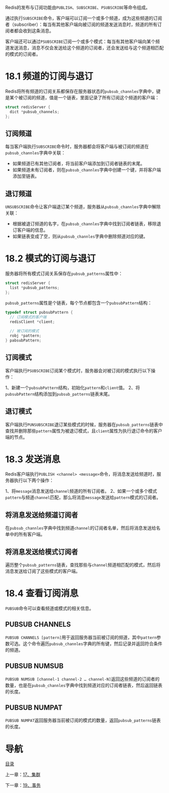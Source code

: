 Redis的发布与订阅功能由`PUBLISH`、`SUBSCRIBE`、`PSUBSCRIBE`等命令组成。

通过执行`SUBSCRIBE`命令，客户端可以订阅一个或多个频道，成为这些频道的订阅者（subscriber）：每当有其他客户端向被订阅的频道发送消息时，频道的所有订阅者都会收到这条消息。

客户端还可以通过`PSUBSCRIBE`订阅一个或多个模式：每当有其他客户端向某个频道发送消息，消息不仅会发送给这个频道的订阅者，还会发送给与这个频道相匹配的模式的订阅者。

# 18.1 频道的订阅与退订

Redis将所有频道的订阅关系都保存在服务器状态的`pubsub_channles`字典中，键是某个被订阅的频道，值是一个链表，里面记录了所有订阅这个频道的客户端：

```c
struct redisServer {
  dict *pubsub_channels;
};
```

## 订阅频道

每当客户端执行`SUBSCRIBE`命令时，服务器都会将客户端与被订阅的频道在`pubsub_channles`字典中关联：

- 如果频道已有其他订阅者，将当前客户端添加到订阅者链表的末尾。
- 如果频道未有订阅者，则在`pubsub_channles`字典中创建一个键，并将客户端添加至链表。

## 退订频道

`UNSUBSCRIBE`命令让客户端退订某个频道，服务器从`pubsub_channles`字典中解除关联：

- 根据被退订频道的名字，在`pubsub_channles`字典中找到订阅者链表，移除退订客户端的信息。
- 如果链表变成了空，则从`pubsub_channles`字典中删除频道对应的键。

# 18.2 模式的订阅与退订

服务器将所有模式订阅关系保存在`pubsub_patterns`属性中：

```c
struct redisServer {
  list *pubsub_patterns;
};
```

`pubsub_patterns`属性是个链表，每个节点都包含一个`pubsubPattern`结构：

```c
typedef struct pubsubPattern {
  // 订阅模式的客户端
  redisClient *client;
  
  // 被订阅的模式
  robj *pattern;
} pabsubPattern;
```

## 订阅模式

客户端执行`PSUBSCRIBE`订阅某个模式时，服务器会对被订阅的模式执行以下操作：

1、新建一个`pubsubPattern`结构，初始化`pattern`和`client`值。
2、将`pubsubPattern`结构添加到`pubsub_patterns`链表末尾。

## 退订模式

客户端执行`PUNSUBSCRIBE`退订某些模式的时候，服务器在`pubsub_patterns`链表中查找并删除那些`pattern`属性为被退订模式，且`client`属性为执行退订命令的客户端的节点。

# 18.3 发送消息

Redis客户端执行`PUBLISH <channel> <message>`命令，将消息发送给频道时，服务器执行以下两个操作：

1、将`message`消息发送给`channel`频道的所有订阅者。
2、如果一个或多个模式`pattern`与频道`channel`匹配，那么将消息`message`发送给`pattern`模式的订阅者。

## 将消息发送给频道订阅者

在`pubsub_channles`字典中找到频道`channel`的订阅者名单，然后将消息发送给名单中的所有客户端。

## 将消息发送给模式订阅者

遍历整个`pubsub_patterns`链表，查找那些与`channel`频道相匹配的模式，然后将消息发送给订阅了这些模式的客户端。

# 18.4 查看订阅消息

`PUBSUB`命令可以查看频道或模式的相关信息。

## PUBSUB CHANNELS

`PUBSUB CHANNELS [pattern]`用于返回服务器当前被订阅的频道，其中`pattern`参数可选。这个命令遍历`pubsub_channles`字典的所有键，然后记录并返回符合条件的频道。

## PUBSUB NUMSUB

`PUBSUB NUMSUB [channel-1 channel-2 … channel-N]`返回这些频道的订阅者的数量，也是在`pubsub_channles`字典中找到频道对应的订阅者链表，然后返回链表的长度。

## PUBSUB NUMPAT

`PUBSUB NUMPAT`返回服务器当前被订阅的模式的数量，返回`pubsub_patterns`链表的长度。

# 导航

[目录](README.md)

上一章：[17、集群](17、集群.md)

下一章：[19、事务](19、事务.md)

